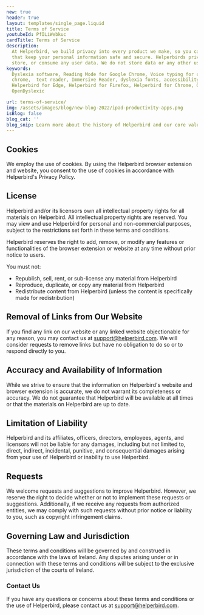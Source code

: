 ```yaml
---
new: true
header: true
layout: templates/single_page.liquid
title: Terms of Service
youtubeId: PfILiWebkuc
cardTitle: Terms of Service
description:
  At Helperbird, we build privacy into every product we make, so you can enjoy great experiences
  that keep your personal information safe and secure. Helperbirds privacy features don`t sell,
  store, or consume any user data. We do not store data or any other user-related content.
keywords:
  Dyslexia software, Reading Mode for Google Chrome, Voice typing for chrome, Text to speech for
  chrome,  text reader, Immersive Reader, dyslexia fonts, accessibility software, dyslexia software,
  Helperbird for Edge, Helperbird for Firefox, Helperbird for Chrome, Opendyslexic for Chrome,
  OpenDyslexic

url: terms-of-service/
img: /assets/images/blog/new-blog-2022/ipad-productivity-apps.png
isBlog: false
blog_cat: ''
blog_snip: Learn more about the history of Helperbird and our core values.
---
```




## Cookies

We employ the use of cookies. By using the Helperbird browser extension and website, you consent to the use of cookies in accordance with Helperbird's Privacy Policy.

## License

Helperbird and/or its licensors own all intellectual property rights for all materials on Helperbird. All intellectual property rights are reserved. You may view and use Helperbird for personal and non-commercial purposes, subject to the restrictions set forth in these terms and conditions.

Helperbird reserves the right to add, remove, or modify any features or functionalities of the browser extension or website at any time without prior notice to users.

You must not:

- Republish, sell, rent, or sub-license any material from Helperbird
- Reproduce, duplicate, or copy any material from Helperbird
- Redistribute content from Helperbird (unless the content is specifically made for redistribution)

## Removal of Links from Our Website

If you find any link on our website or any linked website objectionable for any reason, you may contact us at support@helperbird.com. We will consider requests to remove links but have no obligation to do so or to respond directly to you.

## Accuracy and Availability of Information

While we strive to ensure that the information on Helperbird's website and browser extension is accurate, we do not warrant its completeness or accuracy. We do not guarantee that Helperbird will be available at all times or that the materials on Helperbird are up to date.

## Limitation of Liability

Helperbird and its affiliates, officers, directors, employees, agents, and licensors will not be liable for any damages, including but not limited to, direct, indirect, incidental, punitive, and consequential damages arising from your use of Helperbird or inability to use Helperbird.

## Requests

We welcome requests and suggestions to improve Helperbird. However, we reserve the right to decide whether or not to implement these requests or suggestions. Additionally, if we receive any requests from authorized entities, we may comply with such requests without prior notice or liability to you, such as copyright infringement claims.

## Governing Law and Jurisdiction

These terms and conditions will be governed by and construed in accordance with the laws of Ireland. Any disputes arising under or in connection with these terms and conditions will be subject to the exclusive jurisdiction of the courts of Ireland.

### Contact Us

If you have any questions or concerns about these terms and conditions or the use of Helperbird, please contact us at support@helperbird.com.